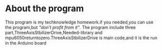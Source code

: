 # About the program
  This program is my techknowledge homework.if you needed,you can use the program,but *"don't profit from it"*.
  The program include three part,ThreeAxisStbilizerDrive,Needed-library and mpu6050returntozero.ThreeAxisStbilizerDrive is main code,and it is the run in the Arduino board
